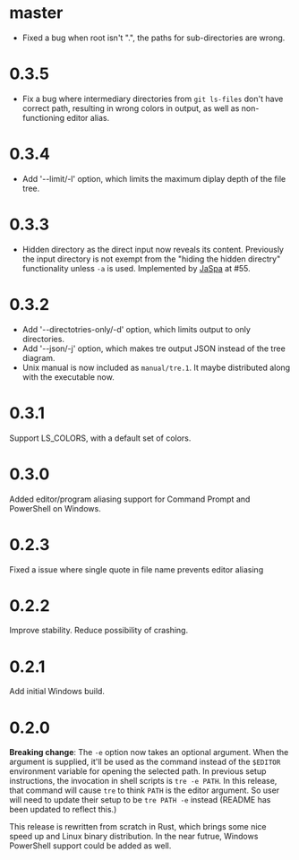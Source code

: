 # master

- Fixed a bug when root isn't ".", the paths for sub-directories are wrong.

# 0.3.5

- Fix a bug where intermediary directories from `git ls-files` don't have
  correct path, resulting in wrong colors in output, as well as non-functioning
  editor alias.

# 0.3.4

- Add '--limit/-l' option, which limits the maximum diplay depth of the file
  tree.

# 0.3.3

- Hidden directory as the direct input now reveals its content. Previously the
  input directory is not exempt from the "hiding the hidden directry"
  functionality unless `-a` is used. Implemented by [JaSpa][] at #55.

[JaSpa]: https://github.com/JaSpa

# 0.3.2

- Add '--directotries-only/-d' option, which limits output to only directories.
- Add '--json/-j' option, which makes tre output JSON instead of the tree diagram.
- Unix manual is now included as `manual/tre.1`. It maybe distributed along with
  the executable now.

# 0.3.1

Support LS_COLORS, with a default set of colors.

# 0.3.0

Added editor/program aliasing support for Command Prompt and PowerShell on
Windows.

# 0.2.3

Fixed a issue where single quote in file name prevents editor aliasing

# 0.2.2

Improve stability. Reduce possibility of crashing.

# 0.2.1

Add initial Windows build.

# 0.2.0

**Breaking change**: The `-e` option now takes an optional argument. When the
argument is supplied, it'll be used as the command instead of the `$EDITOR`
environment variable for opening the selected path. In previous setup
instructions, the invocation in shell scripts is `tre -e PATH`. In this release,
that command will cause `tre` to think `PATH` is the editor argument. So user
will need to update their setup to be `tre PATH -e` instead (README has been
updated to reflect this.)

This release is rewritten from scratch in Rust, which brings some nice speed up
and Linux binary distribution. In the near futrue, Windows PowerShell support
could be added as well.

